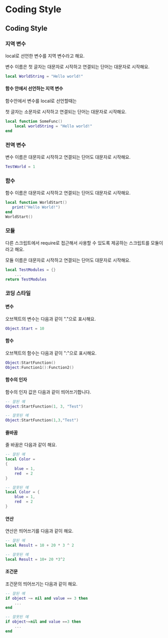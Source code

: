 # Coding Style

## Coding Style

### 지역 변수

local로 선언한 변수를 지역 변수라고 해요.

변수 이름은 첫 글자는 대문자로 시작하고 연결되는 단어는 대문자로 시작해요.

```lua
local WorldString = "Hello world!"
```

#### 

#### 함수 안에서 선언하는 지역 변수

함수안에서 변수를 local로 선언할때는

첫 글자는 소문자로 시작하고 연결되는 단어는 대문자로 시작해요.

```lua
local function SomeFunc()
    local worldString = "Hello world!"
end
```

### 

### 전역 변수

변수 이름은 대문자로 시작하고 연결되는 단어도 대문자로 시작해요.

```lua
TestWorld = 1
```

### 

### 함수

함수 이름은 대문자로 시작하고 연결되는 단어도 대문자로 시작해요.

```lua
local function WorldStart()
   print("Hello World!")
end
WorldStart()
```

### 

### 모듈

다른 스크립트에서 require로 접근해서 사용할 수 있도록 제공하는 스크립트를 모듈이라고 해요.

모듈 이름은 대문자로 시작하고 연결되는 단어도 대문자로 시작해요.

```lua
local TestModules = {}
    ...
return TestModules
```

### 

### 코딩 스타일

#### 변수

오브젝트의 변수는 다음과 같이 "."으로 표시해요.

```lua
Object.Start = 10
```

#### 

#### 함수

오브젝트의 함수는 다음과 같이 ":"으로 표시해요.

```lua
Object:StartFunction()
Object:Function1():Function2()
```

#### 

#### 함수의 인자

함수의 인자 값은 다음과 같이 띄어쓰기합니다.

```lua
-- 잘된 예
Object:StartFunction(1, 3, "Test")
```

```lua
-- 잘못된 예
Object:StartFunction(1,3,"Test")
```

#### 

#### 줄바꿈

줄 바꿈은 다음과 같이 해요.

```lua
-- 잘된 예
local Color =
{
    blue = 1,
    red  = 2 
}
```

```lua
-- 잘못된 예
local Color = {
    blue = 1,
    red  = 2 
}
```

#### 

#### 연산

연산은 띄어쓰기를 다음과 같이 해요.

```lua
-- 잘된 예
local Result = 10 + 20 * 3 ^ 2
```

```lua
-- 잘못된 예
local Result = 10+ 20 *3^2
```

#### 

#### 조건문

조건문의 띄어쓰기는 다음과 같이 해요.

```lua
-- 잘된 예
if object ~= nil and value == 3 then
    ...
end
```

```lua
-- 잘못된 예
if object~=nil and value ==3 then
    ...
end
```

